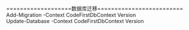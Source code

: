 ===================数据库迁移=========================  
Add-Migration -Context CodeFirstDbContext Version   
Update-Database -Context CodeFirstDbContext  Version
